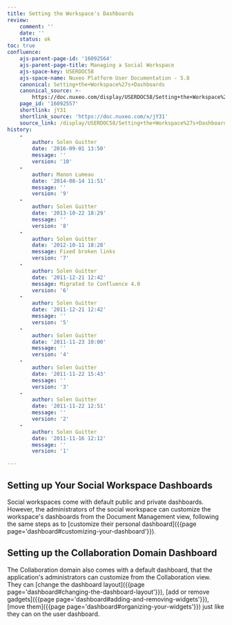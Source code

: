 ```yaml
---
title: Setting the Workspace's Dashboards
review:
    comment: ''
    date: ''
    status: ok
toc: true
confluence:
    ajs-parent-page-id: '16092564'
    ajs-parent-page-title: Managing a Social Workspace
    ajs-space-key: USERDOC58
    ajs-space-name: Nuxeo Platform User Documentation - 5.8
    canonical: Setting+the+Workspace%27s+Dashboards
    canonical_source: >-
        https://doc.nuxeo.com/display/USERDOC58/Setting+the+Workspace%27s+Dashboards
    page_id: '16092557'
    shortlink: jY31
    shortlink_source: 'https://doc.nuxeo.com/x/jY31'
    source_link: /display/USERDOC58/Setting+the+Workspace%27s+Dashboards
history:
    - 
        author: Solen Guitter
        date: '2016-09-01 13:50'
        message: ''
        version: '10'
    - 
        author: Manon Lumeau
        date: '2014-08-14 11:51'
        message: ''
        version: '9'
    - 
        author: Solen Guitter
        date: '2013-10-22 18:29'
        message: ''
        version: '8'
    - 
        author: Solen Guitter
        date: '2012-10-11 18:28'
        message: Fixed broken links
        version: '7'
    - 
        author: Solen Guitter
        date: '2011-12-21 12:42'
        message: Migrated to Confluence 4.0
        version: '6'
    - 
        author: Solen Guitter
        date: '2011-12-21 12:42'
        message: ''
        version: '5'
    - 
        author: Solen Guitter
        date: '2011-11-23 10:00'
        message: ''
        version: '4'
    - 
        author: Solen Guitter
        date: '2011-11-22 15:43'
        message: ''
        version: '3'
    - 
        author: Solen Guitter
        date: '2011-11-22 12:51'
        message: ''
        version: '2'
    - 
        author: Solen Guitter
        date: '2011-11-16 12:12'
        message: ''
        version: '1'

---
```

## Setting up Your Social Workspace Dashboards

Social workspaces come with default public and private dashboards. However, the administrators of the social workspace can customize the workspace's dashboards from the Document Management view, following the same steps as to [customize their personal dashboard]({{page page='dashboard#customizing-your-dashboard'}}).

## Setting up the Collaboration Domain Dashboard

The Collaboration domain also comes with a default dashboard, that the application's administrators can customize from the Collaboration view. They can [change the dashboard layout]({{page page='dashboard#changing-the-dashboard-layout'}}), [add or remove gadgets]({{page page='dashboard#adding-and-removing-widgets'}}), [move them]({{page page='dashboard#organizing-your-widgets'}}) just like they can on the user dashboard.

&nbsp;